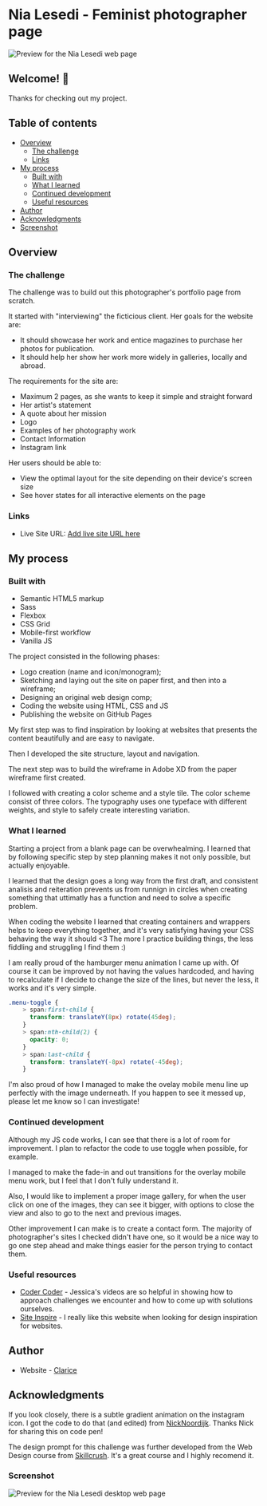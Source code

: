 # Nia Lesedi - Feminist photographer page

![Preview for the Nia Lesedi web page](./Screenshot-Nia-desktop.png)

## Welcome! 👋

Thanks for checking out my project.

## Table of contents

- [Overview](#overview)
  - [The challenge](#the-challenge)
  - [Links](#links)
- [My process](#my-process)
  - [Built with](#built-with)
  - [What I learned](#what-i-learned)
  - [Continued development](#continued-development)
  - [Useful resources](#useful-resources)
- [Author](#author)
- [Acknowledgments](#acknowledgments)
- [Screenshot](#screenshot)

## Overview

### The challenge

The challenge was to build out this photographer's portfolio page from scratch.

It started with "interviewing" the ficticious client. Her goals for the website are:

- It should showcase her work and entice magazines to purchase her photos for publication.
- It should help her show her work more widely in galleries, locally and abroad.

The requirements for the site are:

- Maximum 2 pages, as she wants to keep it simple and straight forward
- Her artist's statement
- A quote about her mission
- Logo
- Examples of her photography work
- Contact Information
- Instagram link

Her users should be able to:

- View the optimal layout for the site depending on their device's screen size
- See hover states for all interactive elements on the page

### Links

- Live Site URL: [Add live site URL here](https://your-live-site-url.com)

## My process

### Built with

- Semantic HTML5 markup
- Sass
- Flexbox
- CSS Grid
- Mobile-first workflow
- Vanilla JS

The project consisted in the following phases:

- Logo creation (name and icon/monogram);
- Sketching and laying out the site on paper first, and then into a wireframe;
- Designing an original web design comp;
- Coding the website using HTML, CSS and JS
- Publishing the website on GitHub Pages

My first step was to find inspiration by looking at websites that presents the content beautifully and are easy to navigate.

Then I developed the site structure, layout and navigation.

The next step was to build the wireframe in Adobe XD from the paper wireframe first created.

I followed with creating a color scheme and a style tile. The color scheme consist of three colors. The typography uses one typeface with different weights, and style to safely create interesting variation.

### What I learned

Starting a project from a blank page can be overwhealming. I learned that by following specific step by step planning makes it not only possible, but actually enjoyable.

I learned that the design goes a long way from the first draft, and consistent analisis and reiteration prevents us from runnign in circles when creating something that uttimatly has a function and need to solve a specific problem.

When coding the website I learned that creating containers and wrappers helps to keep everything together, and it's very satisfying having your CSS behaving the way it should <3 The more I practice building things, the less fiddling and struggling I find them :)

I am really proud of the hamburger menu animation I came up with. Of course it can be improved by not having the values hardcoded, and having to recalculate if I decide to change the size of the lines, but never the less, it works and it's very simple.

```css
.menu-toggle {
    > span:first-child {
      transform: translateY(8px) rotate(45deg);
    }
    > span:nth-child(2) {
      opacity: 0;
    }
    > span:last-child {
      transform: translateY(-8px) rotate(-45deg);
    }
```

I'm also proud of how I managed to make the ovelay mobile menu line up perfectly with the image underneath. If you happen to see it messed up, please let me know so I can investigate!

### Continued development

Although my JS code works, I can see that there is a lot of room for improvement. I plan to refactor the code to use toggle when possible, for example.

I managed to make the fade-in and out transitions for the overlay mobile menu work, but I feel that I don't fully understand it.

Also, I would like to implement a proper image gallery, for when the user click on one of the images, they can see it bigger, with options to close the view and also to go to the next and previous images.

Other improvement I can make is to create a contact form. The majority of photographer's sites I checked didn't have one, so it would be a nice way to go one step ahead and make things easier for the person trying to contact them.

### Useful resources

- [Coder Coder](https://www.youtube.com/channel/UCzNf0liwUzMN6_pixbQlMhQ) - Jessica's videos are so helpful in showing how to approach challenges we encounter and how to come up with solutions ourselves.
- [Site Inspire](https://www.siteinspire.com/) - I really like this website when looking for design inspiration for websites.

## Author

- Website - [Clarice](https://github.com/ClariceR)

## Acknowledgments

If you look closely, there is a subtle gradient animation on the instagram icon. I got the code to do that (and edited) from [NickNoordijk](https://codepen.io/NickNoordijk/pen/VLvxLE). Thanks Nick for sharing this on code pen!

The design prompt for this challenge was further developed from the Web Design course from [Skillcrush](https://skillcrush.com/). It's a great course and I highly recomend it.

### Screenshot

![Preview for the Nia Lesedi desktop web page](./Screenshot-Nia-desktop-full.png)
